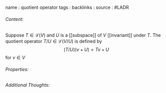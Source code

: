 name : quotient operator
tags : 
backlinks : 
source : #LADR

###### Content:
Suppose $T \in \mathcal{L}(V)$ and $U$ is a [[subspace]] of $V$ [[invariant]] under $T$. The quotient operator $T/U \in \mathcal{L}(V/U)$ is defined by $$(T/U)(v+U)=Tv+U$$ for $v \in V$

###### Properties:


###### Additional Thoughts:
